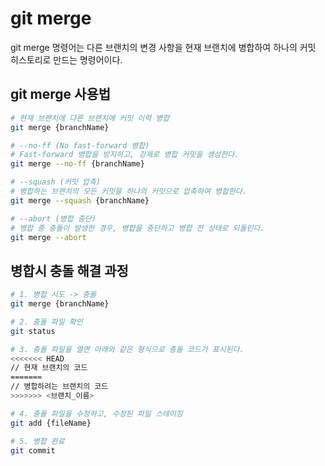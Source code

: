 # git merge

git merge 명령어는 다른 브랜치의 변경 사항을 현재 브랜치에 병합하여 하나의 커밋 히스토리로 만드는 명령어이다.

## git merge 사용법

```bash
# 현재 브랜치에 다른 브랜치에 커밋 이력 병합
git merge {branchName}

# --no-ff (No fast-forward 병합)
# Fast-forward 병합을 방지하고, 강제로 병합 커밋을 생성한다.
git merge --no-ff {branchName}

# --squash (커밋 압축)
# 병합하는 브랜치의 모든 커밋을 하나의 커밋으로 압축하여 병합한다.
git merge --squash {branchName}

# --abort (병합 중단)
# 병합 중 충돌이 발생한 경우, 병합을 중단하고 병합 전 상태로 되돌린다.
git merge --abort
```

## 병합시 충돌 해결 과정

```bash
# 1. 병합 시도 -> 충돌
git merge {branchName}

# 2. 충돌 파일 확인
git status

# 3. 충돌 파일을 열면 아래와 같은 형식으로 충돌 코드가 표시된다.
<<<<<<< HEAD
// 현재 브랜치의 코드
=======
// 병합하려는 브랜치의 코드
>>>>>>> <브랜치_이름>

# 4. 충돌 파일을 수정하고, 수정된 파일 스테이징
git add {fileName}

# 5. 병합 완료
git commit
```
